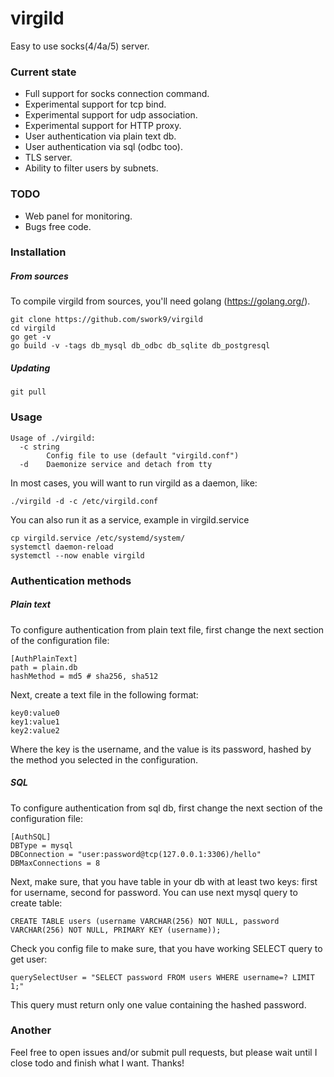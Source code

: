 # virgild
Easy to use socks(4/4a/5) server.

### Current state
   - Full support for socks connection command.
   - Experimental support for tcp bind.
   - Experimental support for udp association.
   - Experimental support for HTTP proxy.
   - User authentication via plain text db.
   - User authentication via sql (odbc too).
   - TLS server.
   - Ability to filter users by subnets.

### TODO
   - Web panel for monitoring.
   - Bugs free code.

### Installation

##### From sources
To compile virgild from sources, you'll need golang (https://golang.org/).
```
git clone https://github.com/swork9/virgild
cd virgild
go get -v
go build -v -tags db_mysql db_odbc db_sqlite db_postgresql
```

##### Updating
```
git pull
```

### Usage

```
Usage of ./virgild:
  -c string
        Config file to use (default "virgild.conf")
  -d    Daemonize service and detach from tty
```

In most cases, you will want to run virgild as a daemon, like:

```
./virgild -d -c /etc/virgild.conf
```

You can also run it as a service, example in virgild.service

```
cp virgild.service /etc/systemd/system/
systemctl daemon-reload
systemctl --now enable virgild
```
### Authentication methods

##### Plain text

To configure authentication from plain text file, first change the next section of the configuration file:
```
[AuthPlainText]
path = plain.db
hashMethod = md5 # sha256, sha512
```

Next, create a text file in the following format:
```
key0:value0
key1:value1
key2:value2
```

Where the key is the username, and the value is its password, hashed by the method you selected in the configuration.

##### SQL
To configure authentication from sql db, first change the next section of the configuration file:
```
[AuthSQL]
DBType = mysql
DBConnection = "user:password@tcp(127.0.0.1:3306)/hello"
DBMaxConnections = 8
```

Next, make sure, that you have table in your db with at least two keys: first for username, second for password.
You can use next mysql query to create table:
```
CREATE TABLE users (username VARCHAR(256) NOT NULL, password VARCHAR(256) NOT NULL, PRIMARY KEY (username));
```

Check you config file to make sure, that you have working SELECT query to get user:
```
querySelectUser = "SELECT password FROM users WHERE username=? LIMIT 1;"
```
This query must return only one value containing the hashed password.

### Another
Feel free to open issues and/or submit pull requests, but please wait until I close todo and finish what I want.
Thanks!
